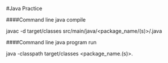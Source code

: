 #Java Practice

####Command line java compile

javac -d target/classes src/main/java/<package_name/(s)>/<classname>.java

####Command line java program run

java -classpath target/classes <package_name.(s)>.<classname>